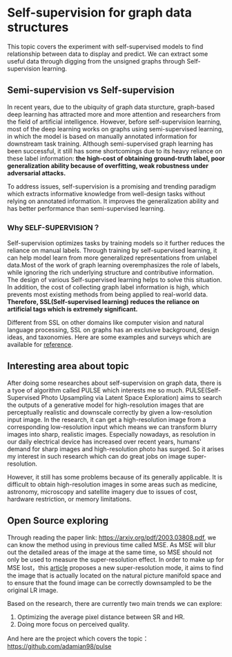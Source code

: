 # Self-supervision for graph data structures
This topic covers the experiment with self-supervised models to find relationship between data to display and predict. We can extract some useful data through digging from the unsigned graphs through Self-supervision learning.

## Semi-supervision vs Self-supervision
In recent years, due to the ubiquity of graph data sturcture, graph-based deep learning has attracted more and more attention and researchers from the field of artificial intelligence. However, before self-supervision learning, most of the deep learning works on graphs using semi-supervised learning, in which the model is based on manually annotated information for downstream task training. Although semi-supervised graph learning has been successful, it still has some shortcomings due to its heavy reliance on these label information: **the high-cost of obtaining ground-truth label, poor generalization ability because of overfitting, weak robustness under adversarial attacks.**

To address issues, self-supervision is a promising and trending paradigm which extracts informative knowledge from well-design tasks without relying on annotated information. It improves the generalization ability and has better performance than semi-supervised learning.

### Why SELF-SUPERVISION？
Self-supervision optimizes tasks by training models so it further reduces the reliance on manual labels. Through training by self-supervised learning, it can help model learn from more generalized representations from unlabel data.Most of the work of graph learning overemphasizes the role of labels, while ignoring the rich underlying structure and contributive information. The design of various Self-supervised learning helps to solve this situation. In addition, the cost of collecting graph label information is high, which prevents most existing methods from being applied to real-world data. **Therefore, SSL(Self-supervised learning) reduces the reliance on artificial tags which is extremely significant.**

Different from SSL on other domains like computer vision and natural language processing, SSL on graphs has an exclusive background, design ideas, and taxonomies. Here are some examples and surveys which are available for [reference](https://arxiv.org/abs/2103.00111).

## Interesting area about topic
After doing some researches about self-supervision on graph data, there is a tyoe of algorithm called PULSE which interests me so much. PULSE(Self-Supervised Photo Upsampling via Latent Space Exploration) aims to search the outputs of a generative model for high-resolution images that are perceptually realistic and downscale correctly by given a low-resolution input image. In the research, it can get a high-resolution image from a corresponding low-resolution input which means we can transform blurry images into sharp, realistic images. Especially nowadays, as resolution in our daily electrical device has increased over recent years, humans' demand for sharp images and high-resolution photo has surged. So it arises my interest in such research which can do great jobs on image super-resolution. 

However, it still has some problems because of its generally applicable. It is difficult to obtain high-resolution images in some areas such as medicine, astronomy, microscopy and satellite imagery due to issues of cost, hardware restriction, or memory limitations.

## Open Source exploring
Through reading the paper link: https://arxiv.org/pdf/2003.03808.pdf, we can know the method using in previous time called MSE. As MSE will blur out the detailed areas of the image at the same time, so MSE should not only be used to measure the super-resolution effect. In order to make up for MSE lost，this [article](https://arxiv.org/pdf/2003.03808.pdf) proposes a new super-resolution mode, it aims to find the image that is actually located on the natural picture manifold space and to ensure that the found image can be correctly downsampled to be the original LR image. 

Based on the research, there are currently two main trends we can explore: 
1. Optimizing the average pixel distance between SR and HR. 
2. Doing more focus on perceived quality.

And here are the project which covers the topic：https://github.com/adamian98/pulse


